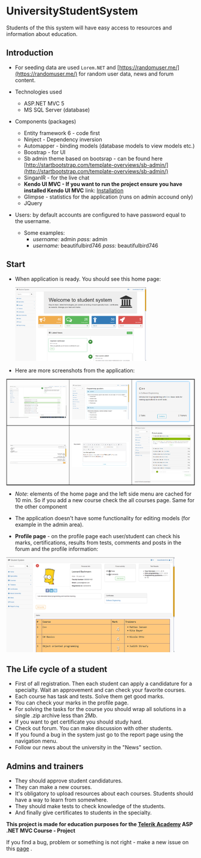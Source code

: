 # UniversityStudentSystem
Students of the this system will have easy access to resources and information about education. 

## Introduction 

* For seeding data are used `Lorem.NET` and [https://randomuser.me/](https://randomuser.me/) for random user data, news and forum content.
* Technologies used
    * ASP.NET MVC 5
    * MS SQL Server (database)
* Components (packages)
    * Entity framework 6 - code first
    * Ninject - Dependency inversion
    * Automapper - binding models (database models to view models etc.)
    * Boostrap - for UI
    * Sb admin theme based on bootsrap - can be found here [http://startbootstrap.com/template-overviews/sb-admin/](http://startbootstrap.com/template-overviews/sb-admin/)
    * SinganlR - for the live chat
    * __Kendo UI MVC - If you want to run the project ensure you have installed Kendo UI MVC__  link: [Installation](http://docs.telerik.com/kendo-ui/aspnet-mvc/asp-net-mvc-5) 
    * Glimpse - statistics for the application (runs on admin accound only)
    * JQuery 

* Users: by default accounts are configured to have password equal to the username. 
    * Some examples:
        * _username:_ admin _pass:_ admin
        * _username:_ beautifulbird746 _pass:_ beautifulbird746

## Start
* When application is ready. You should see this home page:

  <img src="./Images/homepage.png" width="350" />

* Here are more screenshots from the application:
<table border="1">
    <tr>
        <td>
            <img src="./Images/forum.png" width="350" />
        </td>
        <td>
            <img src="./Images/tests.png" width="350" />
        </td>
        <td>
            <img src="./Images/course.png" width="350" />
        </td>
    </tr>
    <tr>
        <td>
            <img src="./Images/chat.png" width="350" />
        </td>
        <td>
            <img src="./Images/TaskAddEditor.png" width="350" />
        </td>
        <td>
            <img src="./Images/forum_index.png" width="350" />
        </td>
    </tr>
</table>

* _Note_: elements of the home page and the left side menu are cached for 10 min.
So if you add a new course check the all courses page. Same for the other component

* The application doesn't have some functionality for editing models (for example in the admin area). 

* __Profile page__ - on the profile page each user/student can check his marks, certifications, results from tests, comments and posts in the forum 
and the profile information: 

<img src="./Images/profile.png" width="450" />

## The Life cycle of a student

* First of all registration. Then each student can apply a candidature for a specialty. Wait an approvement and can check your favorite courses. 
* Each course has task and tests. Solve them get good marks. 
* You can check your marks in the profile page.
* For solving the tasks for the course you should wrap all solutions in a single .zip archive less than 2Mb.
* If you want to get certificate you should study hard.
* Check out forum. You can make discussion with other students.
* If you found a bug in the system just go to the report page using the navigation menu.
* Follow our news about the university in the "News" section.
	
## Admins and trainers
	
* They should approve student candidatures.
* They can make a new courses.
* It's obligatory to upload resources about each courses. Students should have a way to learn from somewhere. 
* They should make tests to check knowledge of the students. 
* And finally give certificates to students in the specialty. 
	

<strong>This project is made for education purposes for the [Telerik Academy](http://telerikacademy.com/) ASP .NET MVC Course - Project</strong>
 
<p> If you find a bug, problem or something is not right - make a new issue on this <a href="https://github.com/M-Yankov/UniversityStudentSystem/issues/new/">page</a> .</p>